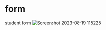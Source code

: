 # form
 student form
![Screenshot 2023-08-19 115225](https://github.com/shyambutani1/form/assets/139098445/41292827-9371-4c8c-ae57-6afb97b0b401)

